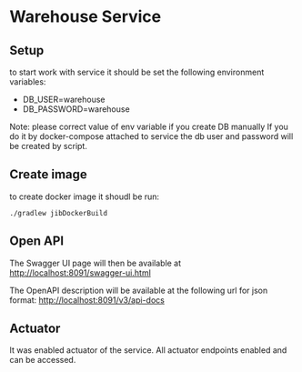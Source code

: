 # Warehouse Service

## Setup

to start work with service it should be set the following environment variables:
- DB_USER=warehouse
- DB_PASSWORD=warehouse

Note: please correct value of env variable if you create DB manually
    If you do it by docker-compose attached to service the db user and password will be created by script.

## Create image

to create docker image it shoudl be run:

`./gradlew jibDockerBuild`

## Open API

The Swagger UI page will then be available at <http://localhost:8091/swagger-ui.html>

The OpenAPI description will be available at the following url for json format:
<http://localhost:8091/v3/api-docs>

## Actuator

It was enabled actuator of the service. All actuator endpoints enabled and can be accessed.

